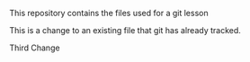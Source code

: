 This repository contains the files used for a git lesson

This is a change to an existing file that git has already tracked.

Third Change
